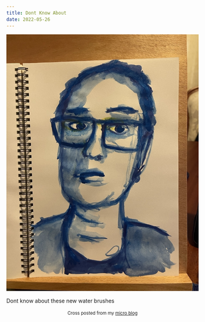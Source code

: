 ```yaml
---
title: Dont Know About
date: 2022-05-26
---
```

![Dont Know About](image/69041e4d81.jpg)

<p>Dont know about these new water brushes</p>



<center><small>Cross posted from my <a href='http://micro.blog/joshnicholas'>micro blog</a></small></center>

    